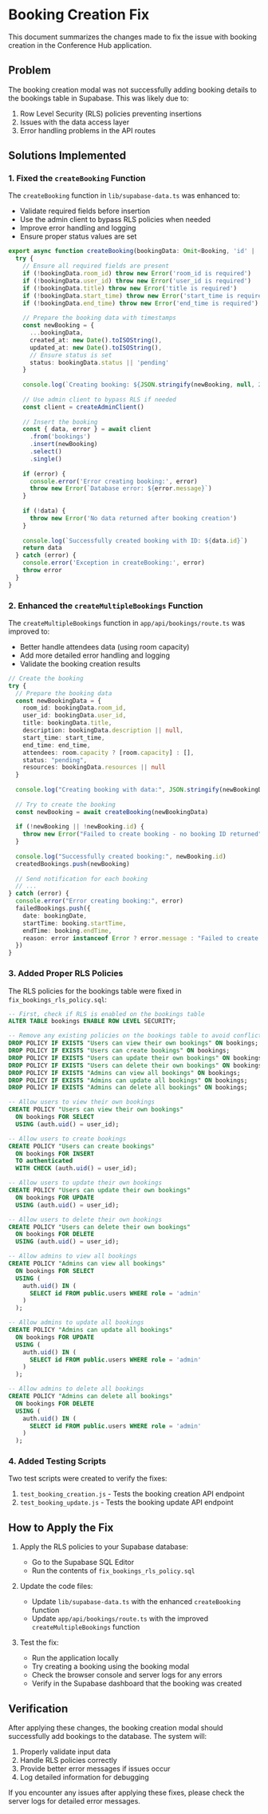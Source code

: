 # Booking Creation Fix

This document summarizes the changes made to fix the issue with booking creation in the Conference Hub application.

## Problem

The booking creation modal was not successfully adding booking details to the bookings table in Supabase. This was likely due to:

1. Row Level Security (RLS) policies preventing insertions
2. Issues with the data access layer
3. Error handling problems in the API routes

## Solutions Implemented

### 1. Fixed the `createBooking` Function

The `createBooking` function in `lib/supabase-data.ts` was enhanced to:

- Validate required fields before insertion
- Use the admin client to bypass RLS policies when needed
- Improve error handling and logging
- Ensure proper status values are set

```typescript
export async function createBooking(bookingData: Omit<Booking, 'id' | 'created_at' | 'updated_at'>): Promise<Booking> {
  try {
    // Ensure all required fields are present
    if (!bookingData.room_id) throw new Error('room_id is required')
    if (!bookingData.user_id) throw new Error('user_id is required')
    if (!bookingData.title) throw new Error('title is required')
    if (!bookingData.start_time) throw new Error('start_time is required')
    if (!bookingData.end_time) throw new Error('end_time is required')
    
    // Prepare the booking data with timestamps
    const newBooking = {
      ...bookingData,
      created_at: new Date().toISOString(),
      updated_at: new Date().toISOString(),
      // Ensure status is set
      status: bookingData.status || 'pending'
    }
    
    console.log(`Creating booking: ${JSON.stringify(newBooking, null, 2)}`)
    
    // Use admin client to bypass RLS if needed
    const client = createAdminClient()
    
    // Insert the booking
    const { data, error } = await client
      .from('bookings')
      .insert(newBooking)
      .select()
      .single()
      
    if (error) {
      console.error('Error creating booking:', error)
      throw new Error(`Database error: ${error.message}`)
    }
    
    if (!data) {
      throw new Error('No data returned after booking creation')
    }
    
    console.log(`Successfully created booking with ID: ${data.id}`)
    return data
  } catch (error) {
    console.error('Exception in createBooking:', error)
    throw error
  }
}
```

### 2. Enhanced the `createMultipleBookings` Function

The `createMultipleBookings` function in `app/api/bookings/route.ts` was improved to:

- Better handle attendees data (using room capacity)
- Add more detailed error handling and logging
- Validate the booking creation results

```typescript
// Create the booking
try {
  // Prepare the booking data
  const newBookingData = {
    room_id: bookingData.room_id,
    user_id: bookingData.user_id,
    title: bookingData.title,
    description: bookingData.description || null,
    start_time: start_time,
    end_time: end_time,
    attendees: room.capacity ? [room.capacity] : [],
    status: "pending",
    resources: bookingData.resources || null
  }
  
  console.log("Creating booking with data:", JSON.stringify(newBookingData, null, 2))
  
  // Try to create the booking
  const newBooking = await createBooking(newBookingData)
  
  if (!newBooking || !newBooking.id) {
    throw new Error("Failed to create booking - no booking ID returned")
  }
  
  console.log("Successfully created booking:", newBooking.id)
  createdBookings.push(newBooking)
  
  // Send notification for each booking
  // ...
} catch (error) {
  console.error("Error creating booking:", error)
  failedBookings.push({
    date: bookingDate,
    startTime: booking.startTime,
    endTime: booking.endTime,
    reason: error instanceof Error ? error.message : "Failed to create booking"
  })
}
```

### 3. Added Proper RLS Policies

The RLS policies for the bookings table were fixed in `fix_bookings_rls_policy.sql`:

```sql
-- First, check if RLS is enabled on the bookings table
ALTER TABLE bookings ENABLE ROW LEVEL SECURITY;

-- Remove any existing policies on the bookings table to avoid conflicts
DROP POLICY IF EXISTS "Users can view their own bookings" ON bookings;
DROP POLICY IF EXISTS "Users can create bookings" ON bookings;
DROP POLICY IF EXISTS "Users can update their own bookings" ON bookings;
DROP POLICY IF EXISTS "Users can delete their own bookings" ON bookings;
DROP POLICY IF EXISTS "Admins can view all bookings" ON bookings;
DROP POLICY IF EXISTS "Admins can update all bookings" ON bookings;
DROP POLICY IF EXISTS "Admins can delete all bookings" ON bookings;

-- Allow users to view their own bookings
CREATE POLICY "Users can view their own bookings" 
  ON bookings FOR SELECT 
  USING (auth.uid() = user_id);

-- Allow users to create bookings
CREATE POLICY "Users can create bookings" 
  ON bookings FOR INSERT 
  TO authenticated
  WITH CHECK (auth.uid() = user_id);

-- Allow users to update their own bookings
CREATE POLICY "Users can update their own bookings" 
  ON bookings FOR UPDATE 
  USING (auth.uid() = user_id);

-- Allow users to delete their own bookings
CREATE POLICY "Users can delete their own bookings"
  ON bookings FOR DELETE
  USING (auth.uid() = user_id);

-- Allow admins to view all bookings
CREATE POLICY "Admins can view all bookings"
  ON bookings FOR SELECT
  USING (
    auth.uid() IN (
      SELECT id FROM public.users WHERE role = 'admin'
    )
  );

-- Allow admins to update all bookings
CREATE POLICY "Admins can update all bookings"
  ON bookings FOR UPDATE
  USING (
    auth.uid() IN (
      SELECT id FROM public.users WHERE role = 'admin'
    )
  );

-- Allow admins to delete all bookings
CREATE POLICY "Admins can delete all bookings"
  ON bookings FOR DELETE 
  USING (
    auth.uid() IN (
      SELECT id FROM public.users WHERE role = 'admin'
    )
  );
```

### 4. Added Testing Scripts

Two test scripts were created to verify the fixes:

1. `test_booking_creation.js` - Tests the booking creation API endpoint
2. `test_booking_update.js` - Tests the booking update API endpoint

## How to Apply the Fix

1. Apply the RLS policies to your Supabase database:
   - Go to the Supabase SQL Editor
   - Run the contents of `fix_bookings_rls_policy.sql`

2. Update the code files:
   - Update `lib/supabase-data.ts` with the enhanced `createBooking` function
   - Update `app/api/bookings/route.ts` with the improved `createMultipleBookings` function

3. Test the fix:
   - Run the application locally
   - Try creating a booking using the booking modal
   - Check the browser console and server logs for any errors
   - Verify in the Supabase dashboard that the booking was created

## Verification

After applying these changes, the booking creation modal should successfully add bookings to the database. The system will:

1. Properly validate input data
2. Handle RLS policies correctly
3. Provide better error messages if issues occur
4. Log detailed information for debugging

If you encounter any issues after applying these fixes, please check the server logs for detailed error messages. 